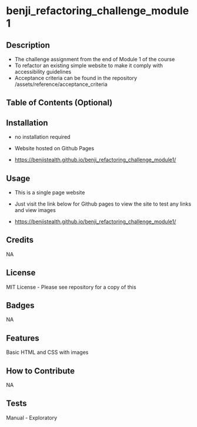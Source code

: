 # benji_refactoring_challenge_module1

## Description

- The challenge assignment from the end of Module 1 of the course
- To refactor an existing simple website to make it comply with accessibility guidelines
- Acceptance criteria can be found in the repository /assets/reference/acceptance_criteria

## Table of Contents (Optional)

## Installation

- no installation required
- Website hosted on Github Pages

- https://benjistealth.github.io/benji_refactoring_challenge_module1/

## Usage

- This is a single page website
- Just visit the link below for Github pages to view the site to test any links and view images

- https://benjistealth.github.io/benji_refactoring_challenge_module1/

## Credits

NA

## License

MIT License - Please see repository for a copy of this


## Badges

NA

## Features

Basic HTML and CSS with images

## How to Contribute

NA

## Tests

Manual - Exploratory
